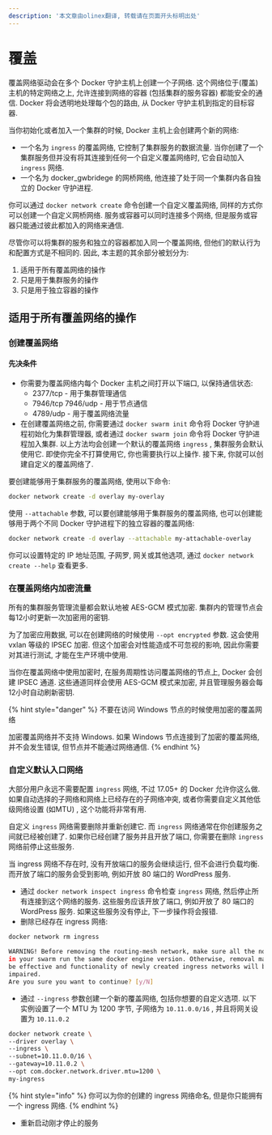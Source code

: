 ```yaml
---
description: '本文章由olinex翻译, 转载请在页面开头标明出处'
---
```


# 覆盖

覆盖网络驱动会在多个 Docker 守护主机上创建一个子网络. 这个网络位于\(覆盖\)主机的特定网络之上, 允许连接到网络的容器 \(包括集群的服务容器\) 都能安全的通信. Docker 将会透明地处理每个包的路由, 从 Docker 守护主机到指定的目标容器.

当你初始化或者加入一个集群的时候, Docker 主机上会创建两个新的网络:

* 一个名为 `ingress` 的覆盖网络, 它控制了集群服务的数据流量. 当你创建了一个集群服务但并没有将其连接到任何一个自定义覆盖网络时, 它会自动加入 `ingress` 网络.
* 一个名为 docker\_gwbridege 的网桥网络, 他连接了处于同一个集群内各自独立的 Docker 守护进程.

你可以通过 `docker network create` 命令创建一个自定义覆盖网络, 同样的方式你可以创建一个自定义网桥网络. 服务或容器可以同时连接多个网络, 但是服务或容器只能通过彼此都加入的网络来通信.

尽管你可以将集群的服务和独立的容器都加入同一个覆盖网络, 但他们的默认行为和配置方式是不相同的. 因此, 本主题的其余部分被划分为:

1. 适用于所有覆盖网络的操作
2. 只是用于集群服务的操作
3. 只是用于独立容器的操作

## 适用于所有覆盖网络的操作

### 创建覆盖网络

#### 先决条件

* 你需要为覆盖网络内每个 Docker 主机之间打开以下端口, 以保持通信状态:
  * 2377/tcp - 用于集群管理通信
  * 7946/tcp 7946/udp - 用于节点通信
  * 4789/udp - 用于覆盖网络流量
* 在创建覆盖网络之前, 你需要通过 `docker swarm init` 命令将 Docker 守护进程初始化为集群管理器, 或者通过 `docker swarm join` 命令将 Docker 守护进程加入集群. 以上方法均会创建一个默认的覆盖网络 `ingress` , 集群服务会默认使用它. 即使你完全不打算使用它, 你也需要执行以上操作. 接下来, 你就可以创建自定义的覆盖网络了.

要创建能够用于集群服务的覆盖网络, 使用以下命令:

```bash
docker network create -d overlay my-overlay
```

使用 `--attachable` 参数, 可以要创建能够用于集群服务的覆盖网络, 也可以创建能够用于两个不同 Docker 守护进程下的独立容器的覆盖网络:

```bash
docker network create -d overlay --attachable my-attachable-overlay
```

你可以设置特定的 IP 地址范围, 子网罗, 网关或其他选项, 通过 `docker network create --help` 查看更多.

### 在覆盖网络内加密流量

所有的集群服务管理流量都会默认地被 AES-GCM 模式加密. 集群内的管理节点会每12小时更新一次加密用的密钥.

为了加密应用数据, 可以在创建网络的时候使用 `--opt encrypted` 参数. 这会使用 vxlan 等级的 IPSEC 加密. 但这个加密会对性能造成不可忽视的影响, 因此你需要对其进行测试, 才能在生产环境中使用.

当你在覆盖网络中使用加密时, 在服务周期性访问覆盖网络的节点上, Docker 会创建 IPSEC 通道. 这些通道同样会使用 AES-GCM 模式来加密, 并且管理服务器会每12小时自动刷新密钥.

{% hint style="danger" %}
不要在访问 Windows 节点的时候使用加密的覆盖网络

加密覆盖网络并不支持 Windows. 如果 Windows 节点连接到了加密的覆盖网络, 并不会发生错误, 但节点并不能通过网络通信.
{% endhint %}

### 自定义默认入口网络

大部分用户永远不需要配置 `ingress` 网络, 不过 17.05+ 的 Docker 允许你这么做. 如果自动选择的子网络和网络上已经存在的子网络冲突, 或者你需要自定义其他低级网络设置 \(如MTU\) , 这个功能将非常有用.

自定义 `ingress` 网络需要删除并重新创建它. 而 `ingress` 网络通常在你创建服务之间就已经被创建了. 如果你已经创建了服务并且开放了端口, 你需要在删除 `ingress` 网络前停止这些服务.

当 ingress 网络不存在时, 没有开放端口的服务会继续运行, 但不会进行负载均衡. 而开放了端口的服务会受到影响, 例如开放 80 端口的 WordPress 服务.

* 通过 `docker network inspect ingress` 命令检查 `ingress` 网络, 然后停止所有连接到这个网络的服务. 这些服务应该开放了端口, 例如开放了 80 端口的 WordPress 服务. 如果这些服务没有停止, 下一步操作将会报错.
* 删除已经存在 ingress 网络:

```bash
docker network rm ingress

WARNING! Before removing the routing-mesh network, make sure all the nodes
in your swarm run the same docker engine version. Otherwise, removal may not
be effective and functionality of newly created ingress networks will be
impaired.
Are you sure you want to continue? [y/N]
```

* 通过 `--ingress` 参数创建一个新的覆盖网络, 包括你想要的自定义选项. 以下实例设置了一个 MTU 为 1200 字节, 子网络为 `10.11.0.0/16` , 并且将网关设置为 `10.11.0.2`

```bash
docker network create \
--driver overlay \
--ingress \
--subnet=10.11.0.0/16 \
--gateway=10.11.0.2 \
--opt com.docker.network.driver.mtu=1200 \
my-ingress
```

{% hint style="info" %}
你可以为你的创建的 ingress 网络命名, 但是你只能拥有一个 ingress 网络.
{% endhint %}

* 重新启动刚才停止的服务



